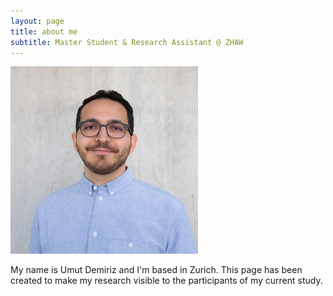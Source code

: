 ```yaml
---
layout: page
title: about me
subtitle: Master Student & Research Assistant @ ZHAW
---
```


![Portrait](/assets/img/demz.jpg)


My name is Umut Demiriz and I'm based in Zurich.
This page has been created to make my research visible to the participants of my current study.

